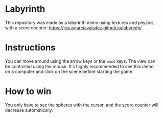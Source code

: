 # Labyrinth

This repository was made as a labyrinth demo using textures and physics, with a score counter: https://jesusgarciavaladez.github.io/labyrinth/.

# Instructions

You can move around using the arrow keys or the `wasd` keys. The view can be controlled using the mouse. It's highly recommended to see this demo on a computer and click on the scene before starting the game.

# How to win

You only have to see the spheres with the cursor, and the score counter will decrease automatically.
